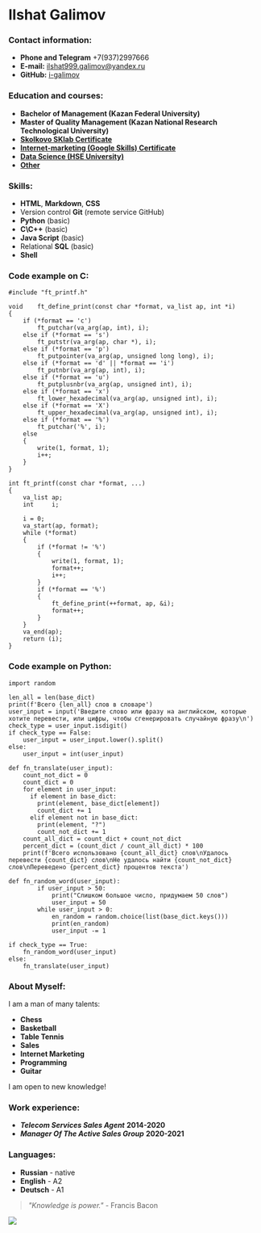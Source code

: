 # Ilshat Galimov

### Contact information:
* **Phone and Telegram** +7(937)2997666
* **E-mail:** ilshat999.galimov@yandex.ru
* **GitHub:** [i-galimov](https://github.com/i-galimov)

### Education and courses:
* **Bachelor of Management (Kazan Federal University)**
* **Master of Quality Management (Kazan National Research Technological University)**
* [**Skolkovo SKlab Certificate**](https://github.com/i-galimov/My_certificates_and_courses/blob/main/Skolkovo_SClab_Certificate.pdf)
* [**Internet-marketing (Google Skills) Certificate**](https://github.com/i-galimov/My_certificates_and_courses/blob/main/Google_skills_internet_marketing_Certificate.pdf)
* [**Data Science (HSE University)**](https://github.com/i-galimov/My_certificates_and_courses/blob/main/HSE_Data_Science_Certificate.jpg)
* [**Other**](https://github.com/i-galimov/My_certificates_and_courses)

### Skills:
* **HTML**, **Markdown**, **CSS**
* Version control **Git** (remote service GitHub)
* **Python** (basic)
* **C\C++** (basic)
* **Java Script** (basic)
* Relational **SQL** (basic)
* **Shell**

### Code example on C:
```
#include "ft_printf.h"

void	ft_define_print(const char *format, va_list ap, int *i)
{
	if (*format == 'c')
		ft_putchar(va_arg(ap, int), i);
	else if (*format == 's')
		ft_putstr(va_arg(ap, char *), i);
	else if (*format == 'p')
		ft_putpointer(va_arg(ap, unsigned long long), i);
	else if (*format == 'd' || *format == 'i')
		ft_putnbr(va_arg(ap, int), i);
	else if (*format == 'u')
		ft_putplusnbr(va_arg(ap, unsigned int), i);
	else if (*format == 'x')
		ft_lower_hexadecimal(va_arg(ap, unsigned int), i);
	else if (*format == 'X')
		ft_upper_hexadecimal(va_arg(ap, unsigned int), i);
	else if (*format == '%')
		ft_putchar('%', i);
	else
	{
		write(1, format, 1);
		i++;
	}
}

int	ft_printf(const char *format, ...)
{
	va_list	ap;
	int		i;

	i = 0;
	va_start(ap, format);
	while (*format)
	{
		if (*format != '%')
		{
			write(1, format, 1);
			format++;
			i++;
		}
		if (*format == '%')
		{
			ft_define_print(++format, ap, &i);
			format++;
		}
	}
	va_end(ap);
	return (i);
}
```
### Code example on Python:
```
import random

len_all = len(base_dict) 
print(f'Всего {len_all} слов в словаре')
user_input = input('Введите слово или фразу на английском, которые хотите перевести, или цифры, чтобы сгенерировать случайную фразу\n')
check_type = user_input.isdigit()
if check_type == False:
	user_input = user_input.lower().split()
else:
	user_input = int(user_input)

def fn_translate(user_input):
    count_not_dict = 0 
    count_dict = 0 
    for element in user_input:
      if element in base_dict:
      	print(element, base_dict[element])
      	count_dict += 1
      elif element not in base_dict:
      	print(element, "?")
      	count_not_dict += 1
    count_all_dict = count_dict + count_not_dict 
    percent_dict = (count_dict / count_all_dict) * 100 
    print(f'Всего использовано {count_all_dict} слов\nУдалось перевести {count_dict} слов\nНе удалось найти {count_not_dict} слов\nПереведено {percent_dict} процентов текста')

def fn_random_word(user_input):
        if user_input > 50:
        	print("Слишком большое число, придумаем 50 слов")
        	user_input = 50
        while user_input > 0:
        	en_random = random.choice(list(base_dict.keys()))
        	print(en_random)
        	user_input -= 1
		
if check_type == True:
	fn_random_word(user_input)
else:
	fn_translate(user_input)
```
### About Myself:
I am a man of many talents: 
* **Chess** 
* **Basketball** 
* **Table Tennis**
*  **Sales**
*  **Internet Marketing**
*  **Programming**
*  **Guitar**

I am open to new knowledge!

### Work experience:
* ***Telecom Services Sales Agent*** **2014-2020**
* ***Manager Of The Active Sales Group*** **2020-2021**

### Languages:
* **Russian** - native
* **English** - A2
* **Deutsch** - A1

> *"Knowledge is power."* - Francis Bacon

![](https://cdn.pixabay.com/photo/2015/11/19/21/10/glasses-1052010__340.jpg)
